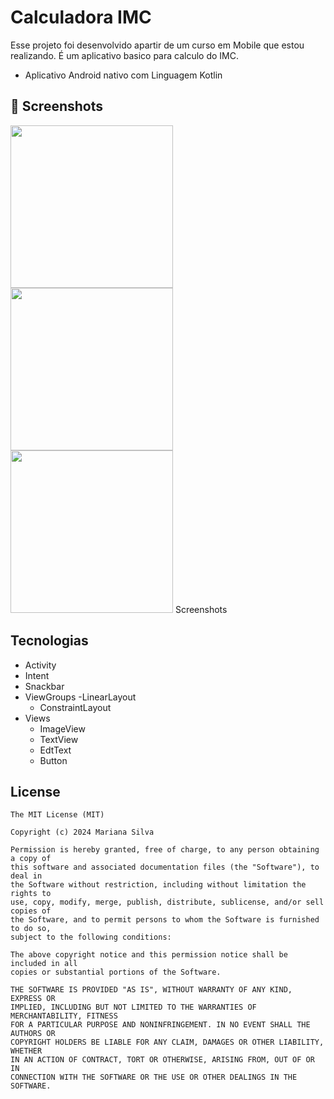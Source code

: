 # Calculadora IMC
Esse projeto foi desenvolvido apartir de um curso em Mobile que estou realizando.
É um aplicativo basico para calculo do IMC.
- Aplicativo Android nativo com Linguagem Kotlin

## :camera_flash: Screenshots

<img src="https://github.com/user-attachments/assets/d97ed4a0-1d05-474f-9713-62cc03d7780e" width=260/>
<img src="https://github.com/user-attachments/assets/64f7d8c3-b9f0-4326-ac3a-1060b717fbd6" width=260/>
<img src="https://github.com/user-attachments/assets/b4a85c79-e180-47fc-9a36-d62bc11aad63" width=260/>
Screenshots

## Tecnologias
- Activity
- Intent
- Snackbar
- ViewGroups
  -LinearLayout
  - ConstraintLayout
- Views
  - ImageView
  - TextView
  - EdtText
  - Button



## License
```
The MIT License (MIT)

Copyright (c) 2024 Mariana Silva

Permission is hereby granted, free of charge, to any person obtaining a copy of
this software and associated documentation files (the "Software"), to deal in
the Software without restriction, including without limitation the rights to
use, copy, modify, merge, publish, distribute, sublicense, and/or sell copies of
the Software, and to permit persons to whom the Software is furnished to do so,
subject to the following conditions:

The above copyright notice and this permission notice shall be included in all
copies or substantial portions of the Software.

THE SOFTWARE IS PROVIDED "AS IS", WITHOUT WARRANTY OF ANY KIND, EXPRESS OR
IMPLIED, INCLUDING BUT NOT LIMITED TO THE WARRANTIES OF MERCHANTABILITY, FITNESS
FOR A PARTICULAR PURPOSE AND NONINFRINGEMENT. IN NO EVENT SHALL THE AUTHORS OR
COPYRIGHT HOLDERS BE LIABLE FOR ANY CLAIM, DAMAGES OR OTHER LIABILITY, WHETHER
IN AN ACTION OF CONTRACT, TORT OR OTHERWISE, ARISING FROM, OUT OF OR IN
CONNECTION WITH THE SOFTWARE OR THE USE OR OTHER DEALINGS IN THE SOFTWARE.
```
